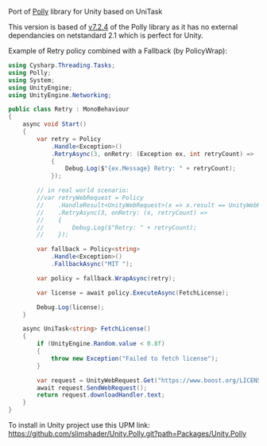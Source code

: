 Port of [Polly](https://github.com/App-vNext/Polly) library for Unity based on UniTask

This version is based of [v7.2.4](https://github.com/App-vNext/Polly/tree/7.2.4) of the Polly library as it has no external dependancies on netstandard 2.1 which is perfect for Unity.

Example of Retry policy combined with a Fallback (by PolicyWrap):

```csharp
using Cysharp.Threading.Tasks;
using Polly;
using System;
using UnityEngine;
using UnityEngine.Networking;

public class Retry : MonoBehaviour
{
    async void Start()
    {
        var retry = Policy
            .Handle<Exception>()
            .RetryAsync(3, onRetry: (Exception ex, int retryCount) =>
            {
                Debug.Log($"{ex.Message} Retry: " + retryCount);
            });

        // in real world scenario:
        //var retryWebRequest = Policy
        //    .HandleResult<UnityWebRequest>(x => x.result == UnityWebRequest.Result.ConnectionError)
        //    .RetryAsync(3, onRetry: (x, retryCount) =>
        //    {
        //        Debug.Log($"Retry: " + retryCount);
        //    });        

        var fallback = Policy<string>
            .Handle<Exception>()
            .FallbackAsync("MIT ");

        var policy = fallback.WrapAsync(retry);

        var license = await policy.ExecuteAsync(FetchLicense);

        Debug.Log(license);
    }

    async UniTask<string> FetchLicense()
    {
        if (UnityEngine.Random.value < 0.8f)
        {
            throw new Exception("Failed to fetch license");
        }

        var request = UnityWebRequest.Get("https://www.boost.org/LICENSE_1_0.txt");
        await request.SendWebRequest();
        return request.downloadHandler.text;
    }
}
```

To install in Unity project use this UPM link: https://github.com/slimshader/Unity.Polly.git?path=Packages/Unity.Polly
